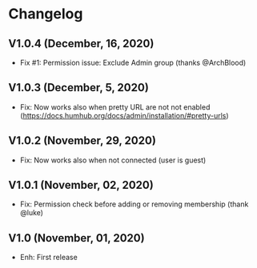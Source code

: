 Changelog
=========

V1.0.4 (December, 16, 2020)
--------------------
- Fix #1: Permission issue: Exclude Admin group (thanks @ArchBlood)

V1.0.3 (December, 5, 2020)
--------------------
- Fix: Now works also when pretty URL are not not enabled (https://docs.humhub.org/docs/admin/installation/#pretty-urls)


V1.0.2 (November, 29, 2020)
--------------------
- Fix: Now works also when not connected (user is guest)


V1.0.1 (November, 02, 2020)
--------------------
- Fix: Permission check before adding or removing membership (thank @luke)


V1.0 (November, 01, 2020)
--------------------
- Enh: First release